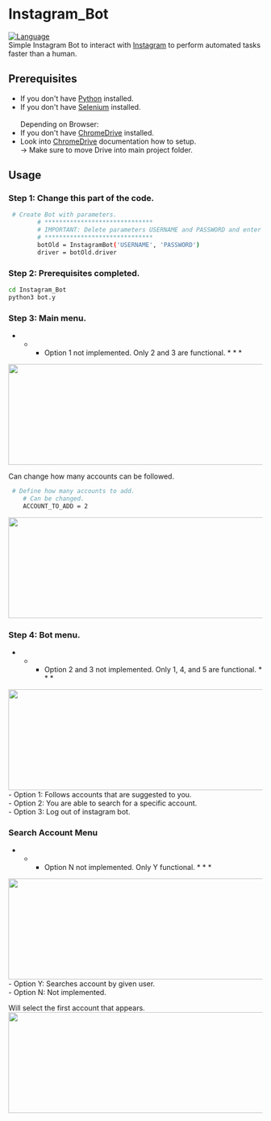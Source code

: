 # Instagram_Bot
[![Language](https://img.shields.io/badge/language-python-blue.svg?style=flat)](https://www.python.org)</br>
Simple Instagram Bot to interact with [Instagram](https://www.instagram.com) to perform automated tasks
faster than a human.

## Prerequisites

- If you don't have [Python](https://www.python.org/downloads/) installed.
- If you don't have [Selenium](https://pypi.org/project/selenium/) installed.</br></br>
Depending on Browser:
- If you don't have [ChromeDrive](https://chromedriver.chromium.org) installed.
- Look into [ChromeDrive](https://chromedriver.chromium.org/getting-started) documentation how to setup.</br>
-> Make sure to move Drive into main project folder.

## Usage
### Step 1: Change this part of the code.
```bash
 # Create Bot with parameters.
        # ******************************
        # IMPORTANT: Delete parameters USERNAME and PASSWORD and enter YOUR log in information.
        # ******************************
        botOld = InstagramBot('USERNAME', 'PASSWORD')
        driver = botOld.driver
```
### Step 2: Prerequisites completed.
```bash
cd Instagram_Bot
python3 bot.y
```
### Step 3: Main menu.
* * * Option 1 not implemented. Only 2 and 3 are functional. * * *</br>

<img src="https://i.imgur.com/BrVI2JX.png" width="700" height="200" />

Can change how many accounts can be followed.
```bash
 # Define how many accounts to add. 
    # Can be changed.
    ACCOUNT_TO_ADD = 2
```
<img src="https://i.imgur.com/QedCUmL.png" width="700" height="200" />

### Step 4: Bot menu.
* * * Option 2 and 3 not implemented. Only 1, 4, and 5 are functional. * * *</br>

<img src="https://i.imgur.com/8pZj1aq.png" width="700" height="200" />
- Option 1: Follows accounts that are suggested to you.</br>
- Option 2: You are able to search for a specific account.</br>
- Option 3: Log out of instagram bot.</br>

### Search Account Menu
* * * Option N not implemented. Only Y functional. * * *</br>

<img src="https://i.imgur.com/SDHQvHa.png" width="700" height="200" />
- Option Y: Searches account by given user.</br>
- Option N: Not implemented.</br>

Will select the first account that appears.</br>
<img src="https://i.imgur.com/BHuWK4B.png" width="700" height="200" />

